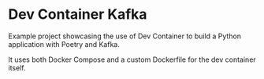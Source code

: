 # Dev Container Kafka

Example project showcasing the use of Dev Container to build a Python application with Poetry and Kafka.

It uses both Docker Compose and a custom Dockerfile for the dev container itself.
